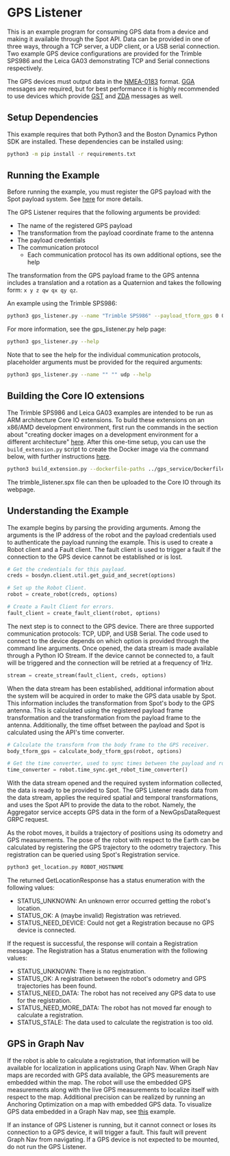 <!--
Copyright (c) 2023 Boston Dynamics, Inc.  All rights reserved.

Downloading, reproducing, distributing or otherwise using the SDK Software
is subject to the terms and conditions of the Boston Dynamics Software
Development Kit License (20191101-BDSDK-SL).
-->

# GPS Listener

This is an example program for consuming GPS data from a device and making it available through the Spot API. Data can be provided in one of three ways, through a TCP server, a UDP client, or a USB serial connection. Two example GPS device configurations are provided for the Trimble SPS986 and the Leica GA03 demonstrating TCP and Serial connections respectively.

The GPS devices must output data in the [NMEA-0183](https://www.nmea.org/nmea-0183.html) format. [GGA](https://receiverhelp.trimble.com/alloy-gnss/en-us/NMEA-0183messages_GGA.html) messages are required, but for best performance it is highly recommended to use devices which provide [GST](https://receiverhelp.trimble.com/alloy-gnss/en-us/NMEA-0183messages_GST.html) and [ZDA](https://receiverhelp.trimble.com/alloy-gnss/en-us/NMEA-0183messages_ZDA.html) messages as well.

## Setup Dependencies

This example requires that both Python3 and the Boston Dynamics Python SDK are installed. These dependencies can be installed using:

```sh
python3 -m pip install -r requirements.txt
```

## Running the Example

Before running the example, you must register the GPS payload with the Spot payload system. See [here](../payloads/README.md) for more details.

The GPS Listener requires that the following arguments be provided:

- The name of the registered GPS payload
- The transformation from the payload coordinate frame to the antenna
- The payload credentials
- The communication protocol
  - Each communication protocol has its own additional options, see the help

The transformation from the GPS payload frame to the GPS antenna includes a translation and a rotation as a Quaternion and takes the following form: `x y z qw qx qy qz`.

An example using the Trimble SPS986:

```sh
python3 gps_listener.py --name "Trimble SPS986" --payload_tform_gps 0 0 0.4 1 0 0 0 --payload-credentials-file PAYLOAD_GUID_AND_SECRET_FILE ROBOT_HOSTNAME tcp --gps_host 192.168.144.1 --gps_port 5018
```

For more information, see the gps_listener.py help page:

```sh
python3 gps_listener.py --help
```

Note that to see the help for the individual communication protocols, placeholder arguments must be provided for the required arguments:

```sh
python3 gps_listener.py --name "" "" udp --help
```

## Building the Core IO extensions

The Trimble SPS986 and Leica GA03 examples are intended to be run as ARM architecture Core IO extensions. To build these extensions on an x86/AMD development environment, first run the commands in the section about "creating docker images on a development environment for a different architecture" [here](https://dev.bostondynamics.com/docs/payload/docker_containers.html#build-docker-images). After this one-time setup, you can use the `build_extension.py` script to create the Docker image via the command below, with further instructions [here](../extensions/README.md).

```sh
python3 build_extension.py --dockerfile-paths ../gps_service/Dockerfile --build-image-tags gps_listener:trimble_sps986 --image-archive gps_listener_image_arm64.tgz --package-dir ../gps_service/extensions/trimble_sps986/ --spx trimble_listener.spx
```

The trimble_listener.spx file can then be uploaded to the Core IO through its webpage.

## Understanding the Example

The example begins by parsing the providing arguments. Among the arguments is the IP address of the robot and the payload credentials used to authenticate the payload running the example. This is used to create a Robot client and a Fault client. The fault client is used to trigger a fault if the connection to the GPS device cannot be established or is lost.

```python
# Get the credentials for this payload.
creds = bosdyn.client.util.get_guid_and_secret(options)

# Set up the Robot Client.
robot = create_robot(creds, options)

# Create a Fault Client for errors.
fault_client = create_fault_client(robot, options)
```

The next step is to connect to the GPS device. There are three supported communication protocols: TCP, UDP, and USB Serial. The code used to connect to the device depends on which option is provided through the command line arguments. Once opened, the data stream is made available through a Python IO Stream. If the device cannot be connected to, a fault will be triggered and the connection will be retried at a frequency of 1Hz.

```python
stream = create_stream(fault_client, creds, options)
```

When the data stream has been established, additional information about the system will be acquired in order to make the GPS data usable by Spot. This information includes the transformation from Spot's body to the GPS antenna. This is calculated using the registered payload frame transformation and the transformation from the payload frame to the antenna. Additionally, the time offset between the payload and Spot is calculated using the API's time converter.

```python
# Calculate the transform from the body frame to the GPS receiver.
body_tform_gps = calculate_body_tform_gps(robot, options)

# Get the time converter, used to sync times between the payload and robot.
time_converter = robot.time_sync.get_robot_time_converter()
```

With the data stream opened and the required system information collected, the data is ready to be provided to Spot. The GPS Listener reads data from the data stream, applies the required spatial and temporal transformations, and uses the Spot API to provide the data to the robot. Namely, the Aggregator service accepts GPS data in the form of a NewGpsDataRequest GRPC request.

As the robot moves, it builds a trajectory of positions using its odometry and GPS measurements. The pose of the robot with respect to the Earth can be calculated by registering the GPS trajectory to the odometry trajectory. This registration can be queried using Spot's Registration service.

```sh
python3 get_location.py ROBOT_HOSTNAME
```

The returned GetLocationResponse has a status enumeration with the following values:

- STATUS_UNKNOWN: An unknown error occurred getting the robot's location.
- STATUS_OK: A (maybe invalid) Registration was retrieved.
- STATUS_NEED_DEVICE: Could not get a Registration because no GPS device is connected.

If the request is successful, the response will contain a Registration message. The Registration has a Status enumeration with the following values:

- STATUS_UNKNOWN: There is no registration.
- STATUS_OK: A registration between the robot's odometry and GPS trajectories has been found.
- STATUS_NEED_DATA: The robot has not received any GPS data to use for the registration.
- STATUS_NEED_MORE_DATA: The robot has not moved far enough to calculate a registration.
- STATUS_STALE: The data used to calculate the registration is too old.

## GPS in Graph Nav

If the robot is able to calculate a registration, that information will be available for localization in applications using Graph Nav. When Graph Nav maps are recorded with GPS data available, the GPS measurements are embedded within the map. The robot will use the embedded GPS measurements along with the live GPS measurements to localize itself with respect to the map. Additional precision can be realized by running an Anchoring Optimization on a map with embedded GPS data. To visualize GPS data embedded in a Graph Nav map, see [this](../graph_nav_view_gps/README.md) example.

If an instance of GPS Listener is running, but it cannot connect or loses its connection to a GPS device, it will trigger a fault. This fault will prevent Graph Nav from navigating. If a GPS device is not expected to be mounted, do not run the GPS Listener.
